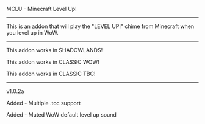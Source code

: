
MCLU - Minecraft Level Up!

 ------------------------------

This is an addon that will play the "LEVEL UP!" chime from Minecraft when you level up in WoW.

 ------------------------------

This addon works in SHADOWLANDS!

This addon works in CLASSIC WOW!

This addon works in CLASSIC TBC!

 ------------------------------

v1.0.2a

Added - Multiple .toc support

Added - Muted WoW default level up sound
